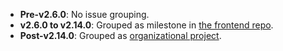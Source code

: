- **Pre-v2.6.0**: No issue grouping.
- **v2.6.0 to v2.14.0**: Grouped as milestone in [the frontend repo](https://github.com/RaenonX-DL/dragalia-site-front).
- **Post-v2.14.0**: Grouped as [organizational project](https://github.com/orgs/RaenonX-DL/projects).
